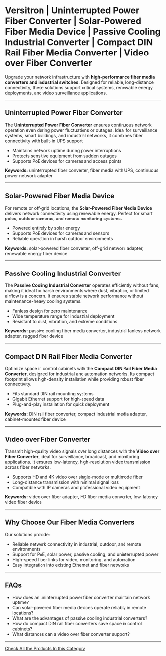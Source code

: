# Versitron | Uninterrupted Power Fiber Converter | Solar-Powered Fiber Media Device | Passive Cooling Industrial Converter | Compact DIN Rail Fiber Media Converter | Video over Fiber Converter

Upgrade your network infrastructure with **high-performance fiber media converters and industrial switches**. Designed for reliable, long-distance connectivity, these solutions support critical systems, renewable energy deployments, and video surveillance applications.

---

## Uninterrupted Power Fiber Converter

The **Uninterrupted Power Fiber Converter** ensures continuous network operation even during power fluctuations or outages. Ideal for surveillance systems, smart buildings, and industrial networks, it combines fiber connectivity with built-in UPS support.

- Maintains network uptime during power interruptions  
- Protects sensitive equipment from sudden outages  
- Supports PoE devices for cameras and access points  

**Keywords:** uninterrupted fiber converter, fiber media with UPS, continuous power network adapter  

---

## Solar-Powered Fiber Media Device

For remote or off-grid locations, the **Solar-Powered Fiber Media Device** delivers network connectivity using renewable energy. Perfect for smart poles, outdoor cameras, and remote monitoring systems.

- Powered entirely by solar energy  
- Supports PoE devices for cameras and sensors  
- Reliable operation in harsh outdoor environments  

**Keywords:** solar-powered fiber converter, off-grid network adapter, renewable energy fiber device  

---

## Passive Cooling Industrial Converter

The **Passive Cooling Industrial Converter** operates efficiently without fans, making it ideal for harsh environments where dust, vibration, or limited airflow is a concern. It ensures stable network performance without maintenance-heavy cooling systems.

- Fanless design for zero maintenance  
- Wide temperature range for industrial deployment  
- Resistant to dust, vibration, and extreme conditions  

**Keywords:** passive cooling fiber media converter, industrial fanless network adapter, rugged fiber device  

---

## Compact DIN Rail Fiber Media Converter

Optimize space in control cabinets with the **Compact DIN Rail Fiber Media Converter**, designed for industrial and automation networks. Its compact footprint allows high-density installation while providing robust fiber connectivity.

- Fits standard DIN rail mounting systems  
- Gigabit Ethernet support for high-speed data  
- Plug-and-play installation for quick deployment  

**Keywords:** DIN rail fiber converter, compact industrial media adapter, cabinet-mounted fiber device  

---

## Video over Fiber Converter

Transmit high-quality video signals over long distances with the **Video over Fiber Converter**, ideal for surveillance, broadcast, and monitoring applications. It ensures low-latency, high-resolution video transmission across fiber networks.

- Supports HD and 4K video over single-mode or multimode fiber  
- Long-distance transmission with minimal signal loss  
- Compatible with IP cameras and professional video equipment  

**Keywords:** video over fiber adapter, HD fiber media converter, low-latency video fiber device  

---

## Why Choose Our Fiber Media Converters

Our solutions provide:

- Reliable network connectivity in industrial, outdoor, and remote environments  
- Support for PoE, solar power, passive cooling, and uninterrupted power  
- High-speed fiber links for video, monitoring, and automation  
- Easy integration into existing Ethernet and fiber networks  

---

## FAQs

- How does an uninterrupted power fiber converter maintain network uptime?  
- Can solar-powered fiber media devices operate reliably in remote locations?  
- What are the advantages of passive cooling industrial converters?  
- How do compact DIN rail fiber converters save space in control cabinets?  
- What distances can a video over fiber converter support?  

---

[Check All the Products In this Category](https://www.versitron.com/collections/fiber-optic-media-converters)

